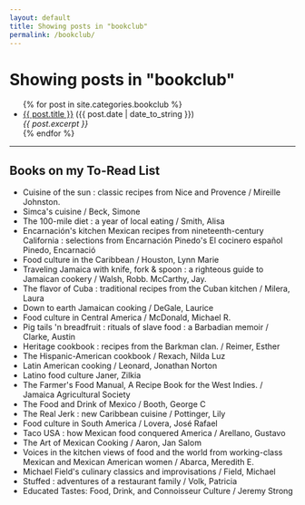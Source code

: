 ```yaml
---
layout: default
title: Showing posts in "bookclub"
permalink: /bookclub/
---
```


<h1>Showing posts in "bookclub"</h1>

<ul>
  {% for post in site.categories.bookclub %}
    <li><a href="/food{{ post.url }}">{{ post.title }}</a> ({{ post.date | date_to_string }})<br>
      <i>{{ post.excerpt }}</i>
    </li>
  {% endfor %}
</ul>
<hr>

## Books on my To-Read List

* Cuisine of the sun : classic recipes from Nice and Provence / Mireille Johnston.
* Simca's cuisine / Beck, Simone
* The 100-mile diet : a year of local eating / Smith, Alisa
* Encarnación's kitchen Mexican recipes from nineteenth-century California : selections from Encarnación Pinedo's El cocinero español
Pinedo, Encarnació
* Food culture in the Caribbean / Houston, Lynn Marie
* Traveling Jamaica with knife, fork & spoon : a righteous guide to Jamaican cookery / Walsh, Robb. McCarthy, Jay.
* The flavor of Cuba : traditional recipes from the Cuban kitchen / Milera, Laura
* Down to earth Jamaican cooking / DeGale, Laurice
* Food culture in Central America / McDonald, Michael R.
* Pig tails 'n breadfruit : rituals of slave food : a Barbadian memoir / Clarke, Austin
* Heritage cookbook : recipes from the Barkman clan. / Reimer, Esther
* The Hispanic-American cookbook / Rexach, Nilda Luz
* Latin American cooking / Leonard, Jonathan Norton
* Latino food culture Janer, Zilkia
* The Farmer's Food Manual, A Recipe Book for the West Indies. / Jamaica Agricultural Society
* The Food and Drink of Mexico / Booth, George C
* The Real Jerk : new Caribbean cuisine / Pottinger, Lily
* Food culture in South America / Lovera, José Rafael
* Taco USA : how Mexican food conquered America / Arellano, Gustavo
* The Art of Mexican Cooking / Aaron, Jan Salom
* Voices in the kitchen views of food and the world from working-class Mexican and Mexican American women / Abarca, Meredith E.
* Michael Field's culinary classics and improvisations / Field, Michael
* Stuffed : adventures of a restaurant family / Volk, Patricia
* Educated Tastes: Food, Drink, and Connoisseur Culture / Jeremy Strong
